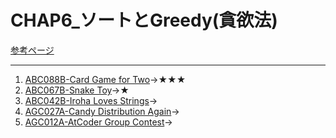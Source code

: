 # CHAP6_ソートとGreedy(貪欲法)

[参考ページ](https://tinyurl.com/y7zw86pt)

---

1. [ABC088B-Card Game for Two](https://atcoder.jp/contests/abc088/tasks/abc088_b)→★★★
1. [ABC067B-Snake Toy](https://atcoder.jp/contests/abc067/tasks/abc067_b)→★
1. [ABC042B-Iroha Loves Strings](https://atcoder.jp/contests/abc042/tasks/abc042_b)→
1. [AGC027A-Candy Distribution Again](https://atcoder.jp/contests/agc027/tasks/agc027_a)→
1. [AGC012A-AtCoder Group Contest](https://atcoder.jp/contests/agc012/tasks/agc012_a)→